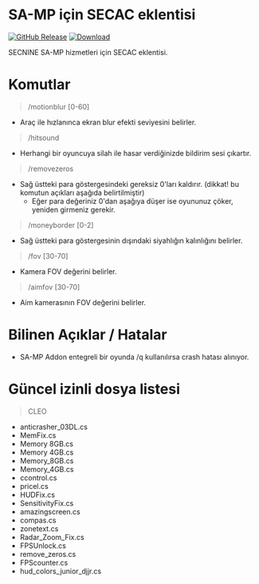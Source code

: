 # SA-MP için SECAC eklentisi

[![GitHub Release](https://img.shields.io/github/release/sec9/SECAC-SAMP.svg)](https://github.com/sec9/SECAC-SAMP/releases/latest) [![Download](https://img.shields.io/github/downloads/sec9/SECAC-SAMP/total.svg?r2)](https://github.com/sec9/SECAC-SAMP/releases/latest)

SECNINE SA-MP hizmetleri için SECAC eklentisi.

# Komutlar
> /motionblur [0-60]
- Araç ile hızlanınca ekran blur efekti seviyesini belirler.
> /hitsound
- Herhangi bir oyuncuya silah ile hasar verdiğinizde bildirim sesi çıkartır.
> /removezeros
- Sağ üstteki para göstergesindeki gereksiz 0'ları kaldırır. (dikkat! bu komutun açıkları aşağıda belirtilmiştir)
  - Eğer para değeriniz 0'dan aşağıya düşer ise oyununuz çöker, yeniden girmeniz gerekir.
> /moneyborder [0-2]
- Sağ üstteki para göstergesinin dışındaki siyahlığın kalınlığını belirler.
> /fov [30-70]
- Kamera FOV değerini belirler.
> /aimfov [30-70]
- Aim kamerasının FOV değerini belirler.

# Bilinen Açıklar / Hatalar
- SA-MP Addon entegreli bir oyunda /q kullanılırsa crash hatası alınıyor.

# Güncel izinli dosya listesi

> CLEO
- anticrasher_03DL.cs
- MemFix.cs
- Memory 8GB.cs
- Memory 4GB.cs
- Memory_8GB.cs
- Memory_4GB.cs
- ccontrol.cs
- pricel.cs
- HUDFix.cs
- SensitivityFix.cs
- amazingscreen.cs
- compas.cs
- zonetext.cs
- Radar_Zoom_Fix.cs
- FPSUnlock.cs
- remove_zeros.cs
- FPScounter.cs
- hud_colors_junior_djjr.cs
